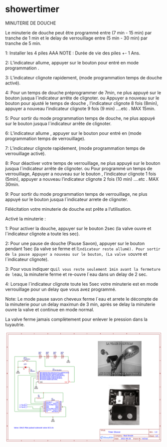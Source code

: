 # showertimer

MINUTERIE DE DOUCHE


Le minuterie de douche peut être programmé entre (7 min - 15 min) par tranche de
 1 min et le delay de verrouillage entre (5 min - 30 min) par tranche de 5 min.

1: Installer les 4 piles AAA      NOTE : Durée de vie des piles +- 1 Ans.

2: L’indicateur  allume, appuyer sur le bouton pour entré en mode programmation .

3: L’indicateur clignote rapidement, (mode programmation temps de douche activé).


4: Pour un temps de douche préprogrammer de 7min, ne plus appuyé sur le bouton jusqua  l`ìndicateur arrête de clignoter.
ou
 Appuyer a nouveau sur le bouton pour ajusté le temps de douche , l’indicateur clignote 8 fois (8min), appuyer a nouveau    l’indicateur  clignote  9 fois (9 min) ….etc .    MAX 15min.

5: Pour sortir du mode programmation temps de douche, ne plus appuyé sur le bouton jusqua l`ìndicateur arrête de clignoter.

6: L’indicateur  allume , appuyer sur le bouton pour entré en (mode programmation temps de verrouillage).

7: L’indicateur clignote rapidement, (mode programmation temps de verrouillage activé). 

8: Pour déactiver votre temps de verrouillage, ne plus appuyé sur le bouton jusqua  l`ìndicateur arrête de clignoter.
ou
Pour programmé un temps de verrouillage, Appuyer a nouveau sur le bouton , l’indicateur clignote 1 fois (5min), appuyer a nouveau l’indicateur  clignote  2 fois (10 min) ….etc . MAX 30min.

9:  Pour sortir du mode programmation temps de verrouillage, ne plus appuyé sur le bouton jusqua l`ìndicateur arrete de clignoter.



Félécitation votre minuterie de douche est prête a l’utilisation.

Activé la minuterie :


1: Pour activer la douche, appuyer sur le bouton 2sec (la valve ouvre et l`ìndicateur clignote a toute les sec).

2: Pour une pause de douche (Pause Savon), appuyer sur le bouton pendant 1sec (la valve se ferme et l`ìndicateur reste allumé). Pour sortir de la pause appuyer a nouveau sur le bouton, (La valve s`ouvre et l`ìndicateur clignote).

3: Pour vous indiquer qu`il vous reste seulement 1min avant la fermeture de l`eau, la minuterie ferme et re-ouvre l`eau dans un delay de 2 sec.

4: Lorsque l`ìndicateur clignote toute les 5sec votre minuterie est en mode verrouillage pour un delay que vous avez programmé.



Note: Le mode pause savon cheveux ferme l`eau et arrete le décompte de la minuterie pour un delay maximun de 3 min, après se delay la minuterie ouvre la valve et continue en mode normal.

La valve ferme jamais complètement pour enlever le pression dans la tuyautrie. 

![](Schematic_Shower%20Timer_2021-06-26.png)


